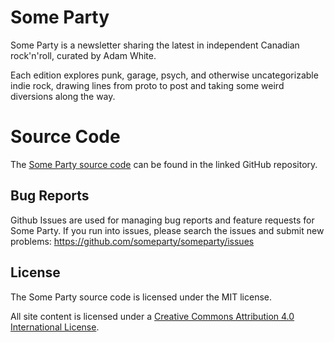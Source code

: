 # Some Party

Some Party is a newsletter sharing the latest in independent Canadian rock'n'roll, curated by Adam White.

Each edition explores punk, garage, psych, and otherwise uncategorizable indie rock, drawing lines from proto to post and taking some weird diversions along the way.

# Source Code

The [Some Party source code](https://github.com/someparty/someparty) can be found in the linked GitHub repository.

## Bug Reports

Github Issues are used for managing bug reports and feature requests for Some Party. If you run into issues, please search the issues and submit new problems: https://github.com/someparty/someparty/issues

## License

The Some Party source code is licensed under the MIT license.

All site content is licensed under a [Creative Commons Attribution 4.0 International License](https://creativecommons.org/licenses/by/4.0/).
